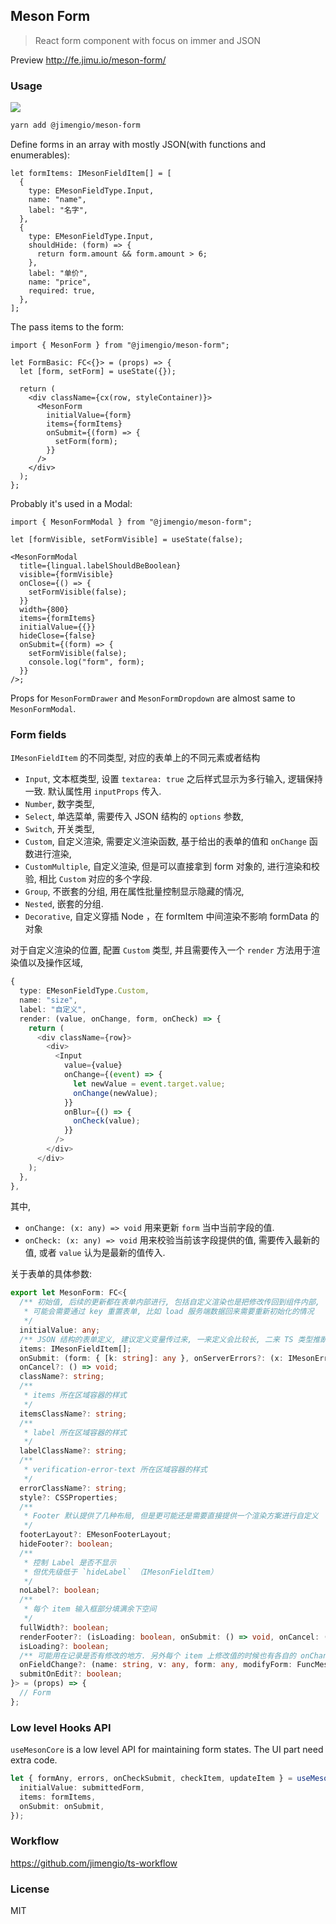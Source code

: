 ## Meson Form

> React form component with focus on immer and JSON

Preview http://fe.jimu.io/meson-form/

### Usage

![](https://img.shields.io/npm/v/@jimengio/meson-form.svg?style=flat-square)

```bash
yarn add @jimengio/meson-form
```

Define forms in an array with mostly JSON(with functions and enumerables):

```tsx
let formItems: IMesonFieldItem[] = [
  {
    type: EMesonFieldType.Input,
    name: "name",
    label: "名字",
  },
  {
    type: EMesonFieldType.Input,
    shouldHide: (form) => {
      return form.amount && form.amount > 6;
    },
    label: "单价",
    name: "price",
    required: true,
  },
];
```

The pass items to the form:

```tsx
import { MesonForm } from "@jimengio/meson-form";

let FormBasic: FC<{}> = (props) => {
  let [form, setForm] = useState({});

  return (
    <div className={cx(row, styleContainer)}>
      <MesonForm
        initialValue={form}
        items={formItems}
        onSubmit={(form) => {
          setForm(form);
        }}
      />
    </div>
  );
};
```

Probably it's used in a Modal:

```tsx
import { MesonFormModal } from "@jimengio/meson-form";

let [formVisible, setFormVisible] = useState(false);

<MesonFormModal
  title={lingual.labelShouldBeBoolean}
  visible={formVisible}
  onClose={() => {
    setFormVisible(false);
  }}
  width={800}
  items={formItems}
  initialValue={{}}
  hideClose={false}
  onSubmit={(form) => {
    setFormVisible(false);
    console.log("form", form);
  }}
/>;
```

Props for `MesonFormDrawer` and `MesonFormDropdown` are almost same to `MesonFormModal`.

### Form fields

`IMesonFieldItem` 的不同类型, 对应的表单上的不同元素或者结构

- `Input`, 文本框类型, 设置 `textarea: true` 之后样式显示为多行输入, 逻辑保持一致. 默认属性用 `inputProps` 传入.
- `Number`, 数字类型,
- `Select`, 单选菜单, 需要传入 JSON 结构的 `options` 参数,
- `Switch`, 开关类型,
- `Custom`, 自定义渲染, 需要定义渲染函数, 基于给出的表单的值和 `onChange` 函数进行渲染,
- `CustomMultiple`, 自定义渲染, 但是可以直接拿到 form 对象的, 进行渲染和校验, 相比 `Custom` 对应的多个字段.
- `Group`, 不嵌套的分组, 用在属性批量控制显示隐藏的情况,
- `Nested`, 嵌套的分组.
- `Decorative`, 自定义穿插 Node ，在 formItem 中间渲染不影响 formData 的对象

对于自定义渲染的位置, 配置 `Custom` 类型, 并且需要传入一个 `render` 方法用于渲染值以及操作区域,

```ts
{
  type: EMesonFieldType.Custom,
  name: "size",
  label: "自定义",
  render: (value, onChange, form, onCheck) => {
    return (
      <div className={row}>
        <div>
          <Input
            value={value}
            onChange={(event) => {
              let newValue = event.target.value;
              onChange(newValue);
            }}
            onBlur={() => {
              onCheck(value);
            }}
          />
        </div>
      </div>
    );
  },
},
```

其中,

- `onChange: (x: any) => void` 用来更新 `form` 当中当前字段的值.
- `onCheck: (x: any) => void` 用来校验当前该字段提供的值, 需要传入最新的值, 或者 `value` 认为是最新的值传入.

关于表单的具体参数:

```ts
export let MesonForm: FC<{
  /** 初始值, 后续的更新都在表单内部进行, 包括自定义渲染也是把修改传回到组件内部,
   * 可能会需要通过 key 重置表单, 比如 load 服务端数据回来需要重新初始化的情况
   */
  initialValue: any;
  /** JSON 结构的表单定义, 建议定义变量传过来, 一来定义会比较长, 二来 TS 类型推断在变量加类型的情况才准确 */
  items: IMesonFieldItem[];
  onSubmit: (form: { [k: string]: any }, onServerErrors?: (x: IMesonErrors) => void) => void;
  onCancel?: () => void;
  className?: string;
  /**
   * items 所在区域容器的样式
   */
  itemsClassName?: string;
  /**
   * label 所在区域容器的样式
   */
  labelClassName?: string;
  /**
   * verification-error-text 所在区域容器的样式
   */
  errorClassName?: string;
  style?: CSSProperties;
  /**
   * Footer 默认提供了几种布局, 但是更可能还是需要直接提供一个渲染方案进行自定义
   */
  footerLayout?: EMesonFooterLayout;
  hideFooter?: boolean;
  /**
   * 控制 Label 是否不显示
   * 但优先级低于 `hideLabel` （IMesonFieldItem）
   */
  noLabel?: boolean;
  /**
   * 每个 item 输入框部分填满余下空间
   */
  fullWidth?: boolean;
  renderFooter?: (isLoading: boolean, onSubmit: () => void, onCancel: () => void) => ReactNode;
  isLoading?: boolean;
  /** 可能用在记录是否有修改的地方. 另外每个 item 上修改值的时候也有各自的 onChange 钩子 */
  onFieldChange?: (name: string, v: any, form: any, modifyForm: FuncMesonModifyForm<any>) => void;
  submitOnEdit?: boolean;
}> = (props) => {
  // Form
};
```

### Low level Hooks API

`useMesonCore` is a low level API for maintaining form states. The UI part need extra code.

```ts
let { formAny, errors, onCheckSubmit, checkItem, updateItem } = useMesonCore({
  initialValue: submittedForm,
  items: formItems,
  onSubmit: onSubmit,
});
```

### Workflow

https://github.com/jimengio/ts-workflow

### License

MIT

